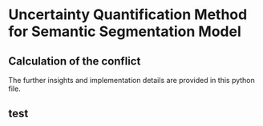 # Uncertainty Quantification Method for Semantic Segmentation Model
## Calculation of the conflict
The further insights and implementation details are provided in this python file.
## test